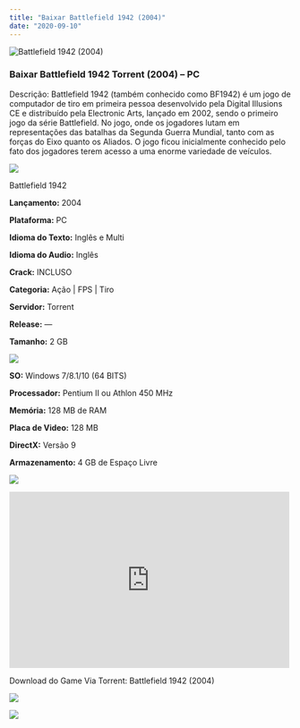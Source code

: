 ```yaml
---
title: "Baixar Battlefield 1942 (2004)"
date: "2020-09-10"
---
```


![Battlefield 1942 (2004)](https://1.bp.blogspot.com/-vXxEIq3RI7I/X1onOG_A66I/AAAAAAAAB0Y/Wtok2GrtZ5QpocSTXjyOxNUQXq7O9BN4QCNcBGAsYHQ/s320/poster.jpg "Battlefield 1942 (2004)")

### Baixar Battlefield 1942 Torrent (2004) – PC

Descrição: Battlefield 1942 (também conhecido como BF1942) é um jogo de computador de tiro em primeira pessoa desenvolvido pela Digital Illusions CE e distribuído pela Electronic Arts, lançado em 2002, sendo o primeiro jogo da série Battlefield. No jogo, onde os jogadores lutam em representações das batalhas da Segunda Guerra Mundial, tanto com as forças do Eixo quanto os Aliados. O jogo ficou inicialmente conhecido pelo fato dos jogadores terem acesso a uma enorme variedade de veículos.

![](https://1.bp.blogspot.com/-XIAoZor_ewQ/Xt6k8H1cWZI/AAAAAAAAAi0/oGRR_ah4Rf449lfQQZDiX_22jAu7LLnJACPcBGAYYCw/s400/Bot{3609bd5131d0da293f09833def3bbd020ab4c0214c4260905f4dc32ed0bf05ac}25C3{3609bd5131d0da293f09833def3bbd020ab4c0214c4260905f4dc32ed0bf05ac}25A3o{3609bd5131d0da293f09833def3bbd020ab4c0214c4260905f4dc32ed0bf05ac}2Bde{3609bd5131d0da293f09833def3bbd020ab4c0214c4260905f4dc32ed0bf05ac}2BInforma{3609bd5131d0da293f09833def3bbd020ab4c0214c4260905f4dc32ed0bf05ac}25C3{3609bd5131d0da293f09833def3bbd020ab4c0214c4260905f4dc32ed0bf05ac}25A7{3609bd5131d0da293f09833def3bbd020ab4c0214c4260905f4dc32ed0bf05ac}25C3{3609bd5131d0da293f09833def3bbd020ab4c0214c4260905f4dc32ed0bf05ac}25B5es.jpg)

Battlefield 1942

**Lançamento:** 2004

**Plataforma:** PC

**Idioma do Texto:** Inglês e Multi

**Idioma do Audio:** Inglês

**Crack:** INCLUSO

**Categoria:** Ação | FPS | Tiro

**Servidor:** Torrent

**Release:** —

**Tamanho:** 2 GB

![](https://1.bp.blogspot.com/-h4INo_OBwls/Xt6lEEMpxNI/AAAAAAAAAi4/JjyyoRDYOagV83dzmOlHFitCwsklVMs6ACPcBGAYYCw/s400/Bot{3609bd5131d0da293f09833def3bbd020ab4c0214c4260905f4dc32ed0bf05ac}25C3{3609bd5131d0da293f09833def3bbd020ab4c0214c4260905f4dc32ed0bf05ac}25A3o{3609bd5131d0da293f09833def3bbd020ab4c0214c4260905f4dc32ed0bf05ac}2Bde{3609bd5131d0da293f09833def3bbd020ab4c0214c4260905f4dc32ed0bf05ac}2BRequisitos.jpg)

**SO:** Windows 7/8.1/10 (64 BITS)

**Processador:** Pentium II ou Athlon 450 MHz

**Memória:** 128 MB de RAM

**Placa de Video:** 128 MB

**DirectX:** Versão 9

**Armazenamento:** 4 GB de Espaço Livre

![](https://1.bp.blogspot.com/-rcYyVsnA81c/Xt6lZMZ2XiI/AAAAAAAAAjA/1MF2KKFyKSoUtwrodSDJRdpQoMNmnHOhwCPcBGAYYCw/s400/Bot{3609bd5131d0da293f09833def3bbd020ab4c0214c4260905f4dc32ed0bf05ac}25C3{3609bd5131d0da293f09833def3bbd020ab4c0214c4260905f4dc32ed0bf05ac}25A3o{3609bd5131d0da293f09833def3bbd020ab4c0214c4260905f4dc32ed0bf05ac}2Bde{3609bd5131d0da293f09833def3bbd020ab4c0214c4260905f4dc32ed0bf05ac}2BTrailer.jpg)

<iframe allow="accelerometer; autoplay; encrypted-media; gyroscope; picture-in-picture" allowfullscreen frameborder="0" height="315" src="https://www.youtube.com/embed/x0npQ6sdbqw" width="500"></iframe>

Download do Game Via Torrent: Battlefield 1942 (2004)

[![](https://1.bp.blogspot.com/-KEcbu5lXdM0/Xu5yX-HgHDI/AAAAAAAAAsY/bBJ6W14NqC4-Ny_0LiwqQPIkTbYzyURcACPcBGAYYCw/s200/CAPA3.jpg)](https://utorrentmegagames.blogspot.com/p/recomendado.html)

[![](https://1.bp.blogspot.com/-Rkir3Cy7E90/XthUbQKV_OI/AAAAAAAAAgU/q6xV1k8mreQnsOAbeImqH6Qi8ahsN2LpACPcBGAYYCw/s1600/Bot{3609bd5131d0da293f09833def3bbd020ab4c0214c4260905f4dc32ed0bf05ac}25C3{3609bd5131d0da293f09833def3bbd020ab4c0214c4260905f4dc32ed0bf05ac}25A3o{3609bd5131d0da293f09833def3bbd020ab4c0214c4260905f4dc32ed0bf05ac}2Bde{3609bd5131d0da293f09833def3bbd020ab4c0214c4260905f4dc32ed0bf05ac}2BDownload.jpg)](E2C13AF8216E96862D9F768BFABC5C6AA8578CF9&dn=Battlefield{3609bd5131d0da293f09833def3bbd020ab4c0214c4260905f4dc32ed0bf05ac}201942{3609bd5131d0da293f09833def3bbd020ab4c0214c4260905f4dc32ed0bf05ac}20HD{3609bd5131d0da293f09833def3bbd020ab4c0214c4260905f4dc32ed0bf05ac}20{3609bd5131d0da293f09833def3bbd020ab4c0214c4260905f4dc32ed0bf05ac}28TechTeam{3609bd5131d0da293f09833def3bbd020ab4c0214c4260905f4dc32ed0bf05ac}29)
